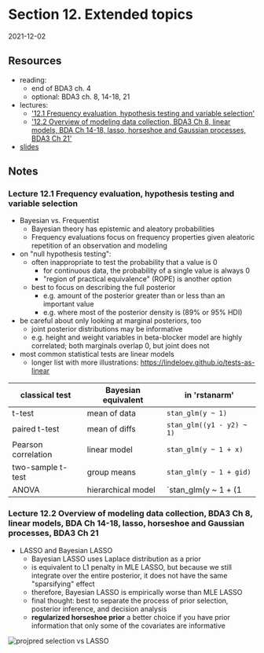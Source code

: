 # Section 12. Extended topics

2021-12-02



## Resources

- reading:
  - end of BDA3 ch. 4
  - optional: BDA3 ch. 8, 14-18, 21
- lectures:
  - ['12.1 Frequency evaluation, hypothesis testing and variable selection'](https://aalto.cloud.panopto.eu/Panopto/Pages/Viewer.aspx?id=e998b5dd-bf8e-42da-9f7c-ab1700ca2702)
  - ['12.2 Overview of modeling data collection, BDA3 Ch 8, linear models, BDA Ch 14-18, lasso, horseshoe and Gaussian processes, BDA3 Ch 21'](https://aalto.cloud.panopto.eu/Panopto/Pages/Viewer.aspx?id=c43c862a-a5a4-45da-9b27-ab1700e12012)
- [slides](../slides/slides_extra.pdf)

## Notes

### Lecture 12.1 Frequency evaluation, hypothesis testing and variable selection

- Bayesian vs. Frequentist
  - Bayesian theory has epistemic and aleatory probabilities
  - Frequency evaluations focus on frequency properties given aleatoric repetition of an observation and modeling
- on "null hypothesis testing":
  - often inappropriate to test the probability that a value is 0
    - for continuous data, the probability of a single value is always 0
    - "region of practical equivalence" (ROPE) is another option
  - best to focus on describing the full posterior
    - e.g. amount of the posterior greater than or less than an important value
    - e.g. where most of the posterior density is (89% or 95% HDI)
- be careful about only looking at marginal posteriors, too
  - joint posterior distributions may be informative
  - e.g. height and weight variables in beta-blocker model are highly correlated; both marginals overlap 0, but joint does not
- most common statistical tests are linear models
  - longer list with more illustrations: https://lindeloev.github.io/tests-as-linear

| classical test      | Bayesian equivalent | in 'rstanarm'               |
|---------------------|---------------------|-----------------------------|
| t-test              | mean of data        | `stan_glm(y ~ 1)`           |
| paired t-test       | mean of diffs       | `stan_glm((y1 - y2) ~ 1)`   |
| Pearson correlation | linear model        | `stan_glm(y ~ 1 + x)`       |
| two-sample t-test   | group means         | `stan_glm(y ~ 1 + gid)`     |
| ANOVA               | hierarchical model  | `stan_glm(y ~ 1 + (1|gid))` |

### Lecture 12.2 Overview of modeling data collection, BDA3 Ch 8, linear models, BDA Ch 14-18, lasso, horseshoe and Gaussian processes, BDA3 Ch 21

- LASSO and Bayesian LASSO
  - Bayesian LASSO uses Laplace distribution as a prior
  - is equivalent to L1 penalty in MLE LASSO, but because we still integrate over the entire posterior, it does not have the same "sparsifying" effect
  - therefore, Bayesian LASSO is empirically worse than MLE LASSO
  - final thought: best to separate the process of prior selection, posterior inference, and decision analysis
  - **regularized horseshoe prior** a better choice if you have prior information that only some of the covariates are informative

![projpred selection vs LASSO](assets/12_extended-topics/slides-extra_s23.jpg)
